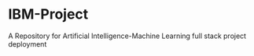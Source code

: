 # IBM-Project
A Repository for Artificial Intelligence-Machine Learning full stack project deployment
